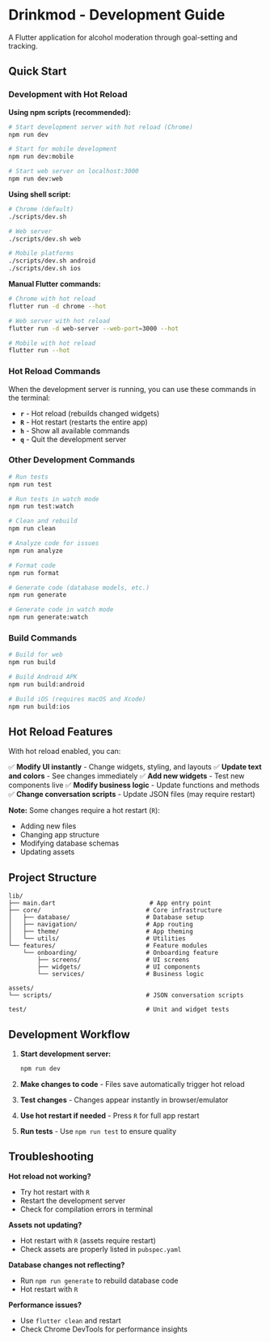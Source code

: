 # Drinkmod - Development Guide

A Flutter application for alcohol moderation through goal-setting and tracking.

## Quick Start

### Development with Hot Reload

**Using npm scripts (recommended):**
```bash
# Start development server with hot reload (Chrome)
npm run dev

# Start for mobile development
npm run dev:mobile

# Start web server on localhost:3000
npm run dev:web
```

**Using shell script:**
```bash
# Chrome (default)
./scripts/dev.sh

# Web server
./scripts/dev.sh web

# Mobile platforms
./scripts/dev.sh android
./scripts/dev.sh ios
```

**Manual Flutter commands:**
```bash
# Chrome with hot reload
flutter run -d chrome --hot

# Web server with hot reload
flutter run -d web-server --web-port=3000 --hot

# Mobile with hot reload
flutter run --hot
```

### Hot Reload Commands

When the development server is running, you can use these commands in the terminal:

- **`r`** - Hot reload (rebuilds changed widgets)
- **`R`** - Hot restart (restarts the entire app)
- **`h`** - Show all available commands
- **`q`** - Quit the development server

### Other Development Commands

```bash
# Run tests
npm run test

# Run tests in watch mode
npm run test:watch

# Clean and rebuild
npm run clean

# Analyze code for issues
npm run analyze

# Format code
npm run format

# Generate code (database models, etc.)
npm run generate

# Generate code in watch mode
npm run generate:watch
```

### Build Commands

```bash
# Build for web
npm run build

# Build Android APK
npm run build:android

# Build iOS (requires macOS and Xcode)
npm run build:ios
```

## Hot Reload Features

With hot reload enabled, you can:

✅ **Modify UI instantly** - Change widgets, styling, and layouts
✅ **Update text and colors** - See changes immediately
✅ **Add new widgets** - Test new components live
✅ **Modify business logic** - Update functions and methods
✅ **Change conversation scripts** - Update JSON files (may require restart)

**Note:** Some changes require a hot restart (`R`):
- Adding new files
- Changing app structure
- Modifying database schemas
- Updating assets

## Project Structure

```
lib/
├── main.dart                          # App entry point
├── core/                             # Core infrastructure
│   ├── database/                     # Database setup
│   ├── navigation/                   # App routing
│   ├── theme/                        # App theming
│   └── utils/                        # Utilities
└── features/                         # Feature modules
    └── onboarding/                   # Onboarding feature
        ├── screens/                  # UI screens
        ├── widgets/                  # UI components
        └── services/                 # Business logic

assets/
└── scripts/                          # JSON conversation scripts

test/                                 # Unit and widget tests
```

## Development Workflow

1. **Start development server:**
   ```bash
   npm run dev
   ```

2. **Make changes to code** - Files save automatically trigger hot reload

3. **Test changes** - Changes appear instantly in browser/emulator

4. **Use hot restart if needed** - Press `R` for full app restart

5. **Run tests** - Use `npm run test` to ensure quality

## Troubleshooting

**Hot reload not working?**
- Try hot restart with `R`
- Restart the development server
- Check for compilation errors in terminal

**Assets not updating?**
- Hot restart with `R` (assets require restart)
- Check assets are properly listed in `pubspec.yaml`

**Database changes not reflecting?**
- Run `npm run generate` to rebuild database code
- Hot restart with `R`

**Performance issues?**
- Use `flutter clean` and restart
- Check Chrome DevTools for performance insights
